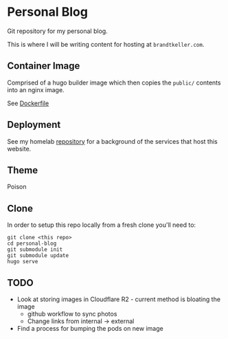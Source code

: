 # Personal Blog
Git repository for my personal blog. 

This is where I will be writing content for hosting at `brandtkeller.com`.

## Container Image
Comprised of a hugo builder image which then copies the `public/` contents into an nginx image.

See [Dockerfile](./Dockerfile)

## Deployment
See my homelab [repository](https://github.com/brandtkeller/home-lab/tree/main/rpi-cluster) for a background of the services that host this website. 

## Theme

Poison

## Clone

In order to setup this repo locally from a fresh clone you'll need to:
```shell
git clone <this repo>
cd personal-blog
git submodule init
git submodule update
hugo serve
```

## TODO

- Look at storing images in Cloudflare R2 - current method is bloating the image
    - github workflow to sync photos 
    - Change links from internal -> external
- Find a process for bumping the pods on new image
